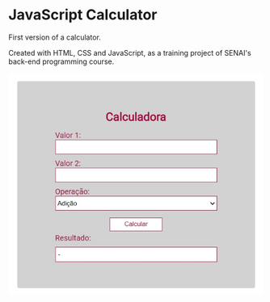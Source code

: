 # JavaScript Calculator
First version of a calculator.

Created with HTML, CSS and JavaScript, as a training project of SENAI's back-end programming course.

![calculator image](https://github.com/julietedias/javascript-calculator-first-version/blob/main/calculator-image.jpg)
